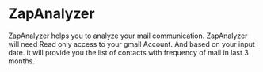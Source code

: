 # ZapAnalyzer
ZapAnalyzer helps you to analyze your mail communication.  ZapAnalyzer will need Read only access to your gmail Account. And based on your input date. it will provide you the list of contacts with frequency of mail in last 3 months.
